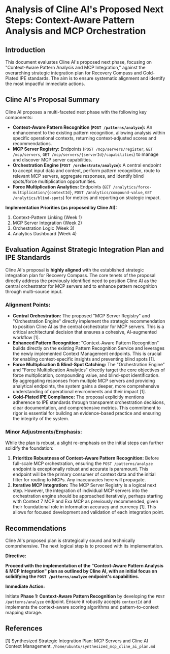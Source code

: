 # Analysis of Cline AI's Proposed Next Steps: Context-Aware Pattern Analysis and MCP Orchestration

## Introduction

This document evaluates Cline AI's proposed next phase, focusing on "Context-Aware Pattern Analysis and MCP Integration," against the overarching strategic integration plan for Recovery Compass and Gold-Plated IPE standards. The aim is to ensure systematic alignment and identify the most impactful immediate actions.

## Cline AI's Proposal Summary

Cline AI proposes a multi-faceted next phase with the following key components:

*   **Context-Aware Pattern Recognition (`POST /patterns/analyze`):** An enhancement to the existing pattern recognition, allowing analysis within specific operational contexts, returning context-adjusted scores and recommendations.
*   **MCP Server Registry:** Endpoints (`POST /mcp/servers/register`, `GET /mcp/servers`, `GET /mcp/servers/{serverId}/capabilities`) to manage and discover MCP server capabilities.
*   **Orchestration Engine (`POST /orchestrate/analyze`):** A central endpoint to accept input data and context, perform pattern recognition, route to relevant MCP servers, aggregate responses, and identify blind spots/force multiplication opportunities.
*   **Force Multiplication Analytics:** Endpoints (`GET /analytics/force-multiplication/{contextId}`, `POST /analytics/compound-value`, `GET /analytics/blind-spots`) for metrics and reporting on strategic impact.

**Implementation Priorities (as proposed by Cline AI):**
1.  Context-Pattern Linking (Week 1)
2.  MCP Server Integration (Week 2)
3.  Orchestration Logic (Week 3)
4.  Analytics Dashboard (Week 4)

## Evaluation Against Strategic Integration Plan and IPE Standards

Cline AI's proposal is **highly aligned** with the established strategic integration plan for Recovery Compass. The core tenets of the proposal directly address the previously identified need to position Cline AI as the central orchestrator for MCP servers and to enhance pattern recognition through multi-source input.

### Alignment Points:

*   **Central Orchestration:** The proposed "MCP Server Registry" and "Orchestration Engine" directly implement the strategic recommendation to position Cline AI as the central orchestrator for MCP servers. This is a critical architectural decision that ensures a cohesive, AI-augmented workflow [1].
*   **Enhanced Pattern Recognition:** "Context-Aware Pattern Recognition" builds directly on the existing Pattern Recognition Service and leverages the newly implemented Context Management endpoints. This is crucial for enabling context-specific insights and preventing blind spots [1].
*   **Force Multiplication & Blind-Spot Catching:** The "Orchestration Engine" and "Force Multiplication Analytics" directly target the core objectives of force multiplication, compounding value, and blind-spot identification. By aggregating responses from multiple MCP servers and providing analytical endpoints, the system gains a deeper, more comprehensive understanding of operational environments and their impact [1].
*   **Gold-Plated IPE Compliance:** The proposal explicitly mentions adherence to IPE standards through transparent orchestration decisions, clear documentation, and comprehensive metrics. This commitment to rigor is essential for building an evidence-based practice and ensuring the integrity of the system.

### Minor Adjustments/Emphasis:

While the plan is robust, a slight re-emphasis on the initial steps can further solidify the foundation:

1.  **Prioritize Robustness of Context-Aware Pattern Recognition:** Before full-scale MCP orchestration, ensuring the `POST /patterns/analyze` endpoint is exceptionally robust and accurate is paramount. This endpoint will be the primary consumer of context data and the initial filter for routing to MCPs. Any inaccuracies here will propagate.
2.  **Iterative MCP Integration:** The MCP Server Registry is a logical next step. However, the integration of individual MCP servers into the orchestration engine should be approached iteratively, perhaps starting with Context 7 MCP and Exa MCP as previously recommended, given their foundational role in information accuracy and currency [1]. This allows for focused development and validation of each integration point.

## Recommendations

Cline AI's proposed plan is strategically sound and technically comprehensive. The next logical step is to proceed with its implementation.

**Directive:**

**Proceed with the implementation of the "Context-Aware Pattern Analysis & MCP Integration" plan as outlined by Cline AI, with an initial focus on solidifying the `POST /patterns/analyze` endpoint's capabilities.**

**Immediate Action:**

Initiate **Phase 1: Context-Aware Pattern Recognition** by developing the `POST /patterns/analyze` endpoint. Ensure it robustly accepts `contextId` and implements the context-aware scoring algorithms and pattern-to-context mapping storage.

## References

[1] Synthesized Strategic Integration Plan: MCP Servers and Cline AI Context Management. `/home/ubuntu/synthesized_mcp_cline_ai_plan.md`


